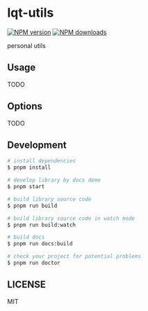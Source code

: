 # lqt-utils

[![NPM version](https://img.shields.io/npm/v/lqt-utils.svg?style=flat)](https://npmjs.org/package/lqt-utils)
[![NPM downloads](http://img.shields.io/npm/dm/lqt-utils.svg?style=flat)](https://npmjs.org/package/lqt-utils)

personal utils

## Usage

TODO

## Options

TODO

## Development

```bash
# install dependencies
$ pnpm install

# develop library by docs demo
$ pnpm start

# build library source code
$ pnpm run build

# build library source code in watch mode
$ pnpm run build:watch

# build docs
$ pnpm run docs:build

# check your project for potential problems
$ pnpm run doctor
```

## LICENSE

MIT
